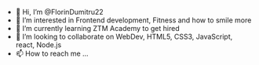 - 👋 Hi, I’m @FlorinDumitru22
- 👀 I’m interested in Frontend development, Fitness and how to smile more
- 🌱 I’m currently learning ZTM Academy to get hired
- 💞️ I’m looking to collaborate on WebDev, HTML5, CSS3, JavaScript, react, Node.js
- 📫 How to reach me ...

<!---
FlorinDumitru22/FlorinDumitru22 is a ✨ special ✨ repository because its `README.md` (this file) appears on your GitHub profile.
You can click the Preview link to take a look at your changes.
--->
